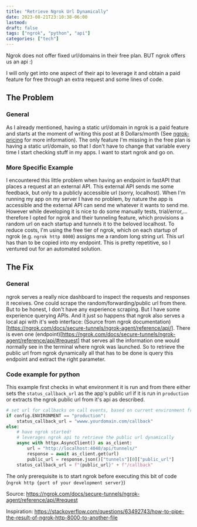 ```yaml
---
title: "Retrieve Ngrok Url Dynamically"
date: 2023-08-21T23:10:38-06:00
lastmod: 
draft: false
tags: ["ngrok", "python", "api"]
categories: ["tech"]
---
```


Ngrok does not offer fixed url/domains in their free plan. BUT ngrok offers us an api :)

I will only get into one aspect of their api to leverage it and obtain a paid feature for free through an extra request and some lines of code. 

## The Problem
### General
As I already mentioned, having a static url/domain in ngrok is a paid feature and starts at the moment of writing this post at 8 Dollars/month (See [ngrok-pricing](https://ngrok.com/pricing) for more information).
The only feature I'm missing in the free plan is having a static url/domain, so that I don't have to change that variable every time I start checking stuff in my apps. I want to start ngrok and go on.

### More Specific Example
I encountered this little problem when having an endpoint in fastAPI that places a request at an external API. This external API sends me some feedback, but only to a publicly accessible url (sorry, localhost). When I'm running my app on my server I have no problem, by nature the app is accessible and the external API can send me whatever it wants to send me. However while developing it is nice to do some manually tests, trial/error,... therefore I opted for ngrok and their tunneling feature, which provisions a random url on each startup and tunnels it to the beloved localhost. To reduce costs, I'm using the free tier of ngrok, which on each startup of ngrok (e.g. `ngrok http 8000`) assigns me a random long string url. This url has than to be copied into my endpoint. This is pretty repetitive, so I ventured out for an automated solution.

## The Fix
### General
ngrok serves a really nice dashboard to inspect the requests and responses it receives. One could scrape the random/forwarding/public url from there. But to be honest, I don't have any experience scraping. But I have some experience querying APIs. And it just so happens that ngrok also serves a local api with it's web interface: (Source from ngrok documentation)[https://ngrok.com/docs/secure-tunnels/ngrok-agent/reference/api/]. There is even one (endpoint)[https://ngrok.com/docs/secure-tunnels/ngrok-agent/reference/api/#request] that serves all the information one would normally see in the terminal where ngrok was launched. So to retrieve the public url from ngrok dynamically all that has to be done is query this endpoint and extract the right parameter.

### Code example for python
This example first checks in what environment it is run and from there either sets the `status_callback_url` as the app's public url if it is run in `production` or extracts the ngrok public url from it's api as described.
```python
# set url for callbacks on call events, based on current environment from config.env
if config.ENVIRONMENT == "production":
    status_callback_url = "wwww.yourdomain.com/callback"
else:
    # have ngrok started!
    # leverages ngrok api to retrieve the public url dynamically
    async with httpx.AsyncClient() as as_client:
        url = "http://localhost:4040/api/tunnels/"
        response = await as_client.get(url)
        public_url = response.json()["tunnels"][0]["public_url"]
    status_callback_url = f"{public_url}" + f"/callback"
```
The only prerequisite is to start ngrok before executing this bit of code (`ngrok http {port of your development server}`)

Source: https://ngrok.com/docs/secure-tunnels/ngrok-agent/reference/api/#request

Inspiration: https://stackoverflow.com/questions/63492743/how-to-pipe-the-result-of-ngrok-http-8000-to-another-file